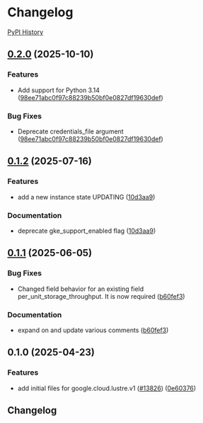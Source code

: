 # Changelog

[PyPI History][1]

[1]: https://pypi.org/project/google-cloud-lustre/#history

## [0.2.0](https://github.com/googleapis/google-cloud-python/compare/google-cloud-lustre-v0.1.2...google-cloud-lustre-v0.2.0) (2025-10-10)


### Features

* Add support for Python 3.14  ([98ee71abc0f97c88239b50bf0e0827df19630def](https://github.com/googleapis/google-cloud-python/commit/98ee71abc0f97c88239b50bf0e0827df19630def))


### Bug Fixes

* Deprecate credentials_file argument  ([98ee71abc0f97c88239b50bf0e0827df19630def](https://github.com/googleapis/google-cloud-python/commit/98ee71abc0f97c88239b50bf0e0827df19630def))

## [0.1.2](https://github.com/googleapis/google-cloud-python/compare/google-cloud-lustre-v0.1.1...google-cloud-lustre-v0.1.2) (2025-07-16)


### Features

* add a new instance state UPDATING ([10d3aa9](https://github.com/googleapis/google-cloud-python/commit/10d3aa9b31b8e43e8e981bf18c9f3494583834d1))


### Documentation

* deprecate gke_support_enabled flag ([10d3aa9](https://github.com/googleapis/google-cloud-python/commit/10d3aa9b31b8e43e8e981bf18c9f3494583834d1))

## [0.1.1](https://github.com/googleapis/google-cloud-python/compare/google-cloud-lustre-v0.1.0...google-cloud-lustre-v0.1.1) (2025-06-05)


### Bug Fixes

* Changed field behavior for an existing field per_unit_storage_throughput. It is now required ([b60fef3](https://github.com/googleapis/google-cloud-python/commit/b60fef3bdaa28d2b379e6fd73c3a716723d434c7))


### Documentation

* expand on and update various comments ([b60fef3](https://github.com/googleapis/google-cloud-python/commit/b60fef3bdaa28d2b379e6fd73c3a716723d434c7))

## 0.1.0 (2025-04-23)


### Features

* add initial files for google.cloud.lustre.v1 ([#13826](https://github.com/googleapis/google-cloud-python/issues/13826)) ([0e60376](https://github.com/googleapis/google-cloud-python/commit/0e603767abf71fe7907931176a24a1e1747c8dff))

## Changelog
